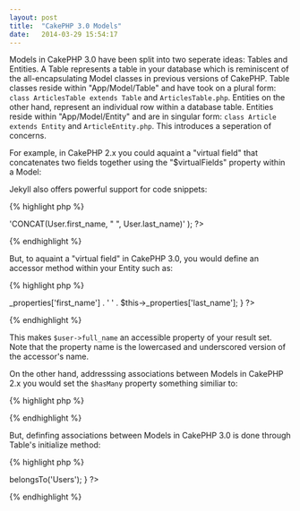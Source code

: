```yaml
---
layout: post
title:  "CakePHP 3.0 Models"
date:   2014-03-29 15:54:17
---
```


Models in CakePHP 3.0 have been split into two seperate ideas: Tables and Entities. A Table represents a table in your database which is reminiscent of the all-encapsulating Model classes in previous versions of CakePHP. Table classes reside within "App/Model/Table" and have took on a plural form: `class ArticlesTable extends Table` and `ArticlesTable.php`. Entities on the other hand, represent an individual row within a database table. Entities reside within "App/Model/Entity" and are in singular form: `class Article extends Entity` and `ArticleEntity.php`. This introduces a seperation of concerns.

For example, in CakePHP 2.x you could aquaint a "virtual field" that concatenates two fields together using the "$virtualFields" property within a Model:

Jekyll also offers powerful support for code snippets:

{% highlight php %}
<?php
public $virtualFields = array(
	'full_name' => 'CONCAT(User.first_name, " ", User.last_name)'
);
?>
{% endhighlight %}

But, to aquaint a "virtual field" in CakePHP 3.0, you would define an accessor method within your Entity such as:

{% highlight php %}
<?php
public function getFullName() {
	return $this->_properties['first_name'] . '  ' .
	$this->_properties['last_name'];
}
?>
{% endhighlight %}

This makes `$user->full_name` an accessible property of your result set. Note that the property name is the lowercased and underscored version of the accessor's name.

On the other hand, addresssing associations between Models in CakePHP 2.x you would set the `$hasMany` property something similiar to:

{% highlight php %}
<?php
public $hasMany = array('User');
?>
{% endhighlight %}

But, definfing associations between Models in CakePHP 3.0 is done through Table's initialize method:


{% highlight php %}
<?php
public function initialize(array $config) {
	$this->belongsTo('Users');
}
?>
{% endhighlight %}

[jekyll-gh]: https://github.com/mojombo/jekyll
[jekyll]:    http://jekyllrb.com
